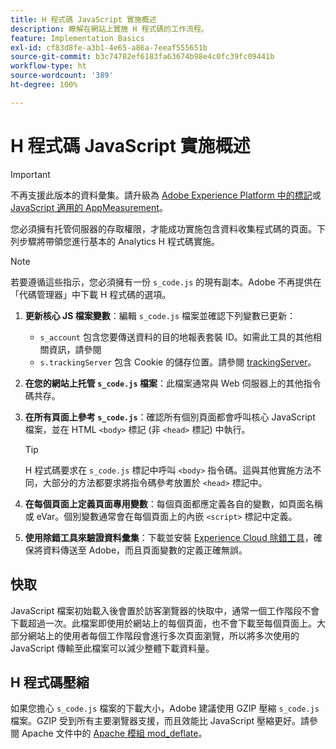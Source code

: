 ```yaml
---
title: H 程式碼 JavaScript 實施概述
description: 瞭解在網站上實施 H 程式碼的工作流程。
feature: Implementation Basics
exl-id: cf83d8fe-a3b1-4e65-a86a-7eeaf555651b
source-git-commit: b3c74782ef6183fa63674b98e4c0fc39fc09441b
workflow-type: ht
source-wordcount: '389'
ht-degree: 100%

---
```


# H 程式碼 JavaScript 實施概述

>[!IMPORTANT]
>
>不再支援此版本的資料彙集。請升級為 [Adobe Experience Platform 中的標記](../../launch/overview.md)或 [JavaScript 適用的 AppMeasurement](../overview.md)。

您必須擁有托管伺服器的存取權限，才能成功實施包含資料收集程式碼的頁面。下列步驟將帶領您進行基本的 Analytics H 程式碼實施。

>[!NOTE]
>
>若要遵循這些指示，您必須擁有一份 `s_code.js` 的現有副本。Adobe 不再提供在「代碼管理器」中下載 H 程式碼的選項。

1. **更新核心 JS 檔案變數**：編輯 `s_code.js` 檔案並確認下列變數已更新：
   * `s_account` 包含您要傳送資料的目的地報表套裝 ID。如需此工具的其他相關資訊，請參閱
   * `s.trackingServer` 包含 Cookie 的儲存位置。請參閱 [trackingServer](../../vars/config-vars/trackingserver.md)。
1. **在您的網站上托管 `s_code.js` 檔案**：此檔案通常與 Web 伺服器上的其他指令碼共存。
1. **在所有頁面上參考 `s_code.js`**：確認所有個別頁面都會呼叫核心 JavaScript 檔案，並在 HTML `<body>` 標記 (非 `<head>` 標記) 中執行。

   >[!TIP]
   >
   > H 程式碼要求在 `s_code.js` 標記中呼叫 `<body>` 指令碼。這與其他實施方法不同，大部分的方法都要求將指令碼參考放置於 `<head>` 標記中。
1. **在每個頁面上定義頁面專用變數**：每個頁面都應定義各自的變數，如頁面名稱或 eVar。個別變數通常會在每個頁面上的內嵌 `<script>` 標記中定義。
1. **使用除錯工具來驗證資料彙集**：下載並安裝 [Experience Cloud 除錯工具](../../validate/debugger.md)，確保將資料傳送至 Adobe，而且頁面變數的定義正確無誤。

## 快取

JavaScript 檔案初始載入後會置於訪客瀏覽器的快取中，通常一個工作階段不會下載超過一次。此檔案即使用於網站上的每個頁面，也不會下載至每個頁面上。大部分網站上的使用者每個工作階段會進行多次頁面瀏覽，所以將多次使用的 JavaScript 傳輸至此檔案可以減少整體下載資料量。

## H 程式碼壓縮

如果您擔心 `s_code.js` 檔案的下載大小，Adobe 建議使用 GZIP 壓縮 `s_code.js` 檔案。GZIP 受到所有主要瀏覽器支援，而且效能比 JavaScript 壓縮更好。請參閱 Apache 文件中的 [Apache 模組 mod_deflate](https://httpd.apache.org/docs/current/mod/mod_deflate.html)。
